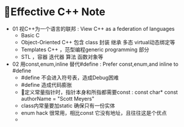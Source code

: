 # Effective C++ Note

- 01 视C++为一个语言的联邦 : View C++ as a federation of languages 
  - Basic C
  - Object-Oriented C++ 包含 class 封装 继承 多态 virtual动态绑定等
  - Templates C++ ，范型编程generic programming 部分
  - STL ，容器 迭代器 算法 函数对象等
- 02 用const,enum,inline 替代#define : Prefer const,enum,and inline to #define
  - #define 不会进入符号表，造成Debug困难
  - #define 造成代码膨胀
  - 定义常量指针时，指针本身和所指都需要const : const char* const authorName = "Scott Meyers"
  - class内常量要加static 确保只有一份实体
  - enum hack 很常用，相比const 它没有地址，且往往这是个优点
  - 